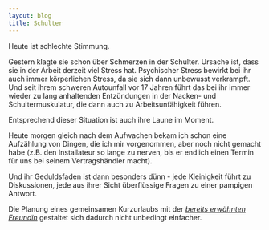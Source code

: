 ```yaml
---
layout: blog
title: Schulter
---
```


Heute ist schlechte Stimmung. 

Gestern klagte sie schon über Schmerzen in der Schulter. Ursache ist, dass sie in der Arbeit derzeit viel Stress hat.
Psychischer Stress bewirkt bei ihr auch immer körperlichen Stress, da sie sich dann unbewusst verkrampft.
Und seit ihrem schweren Autounfall vor 17 Jahren führt das bei ihr immer wieder zu lang anhaltenden Entzündungen in der Nacken- und Schultermuskulatur, die dann auch zu Arbeitsunfähigkeit führen.

Entsprechend dieser Situation ist auch ihre Laune im Moment.

Heute morgen gleich nach dem Aufwachen bekam ich schon eine Aufzählung von Dingen, die ich mir vorgenommen, aber noch nicht gemacht habe (z.B. den Installateur so lange zu nerven, bis er endlich einen Termin für uns bei seinem Vertragshändler macht).

Und ihr Geduldsfaden ist dann besonders dünn - jede Kleinigkeit führt zu Diskussionen, jede aus ihrer Sicht überflüssige Fragen zu einer pampigen Antwort.

Die Planung eines gemeinsamen Kurzurlaubs mit der *[bereits erwähnten Freundin](/2023/03/15/2023-03-15-Wurst.md)* gestaltet sich dadurch nicht unbedingt einfacher.
